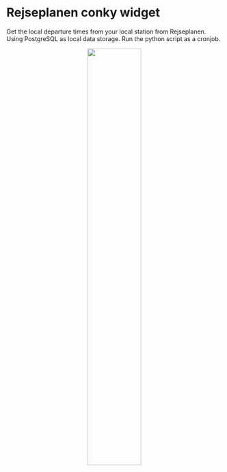 # Rejseplanen conky widget

Get the local departure times from your local station from Rejseplanen. Using PostgreSQL as local data storage. Run the python script as a cronjob.

<p align="center">
  <img width="50%" src="https://i.imgur.com/AJStFT4.png">
</p>

